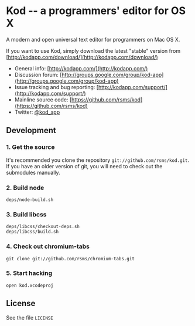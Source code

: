 # Kod -- a programmers' editor for OS X

A modern and open universal text editor for programmers on Mac OS X.

If you want to use Kod, simply download the latest "stable" version from [http://kodapp.com/download/](http://kodapp.com/download/)

- General info: [http://kodapp.com/](http://kodapp.com/)
- Discussion forum: [http://groups.google.com/group/kod-app](http://groups.google.com/group/kod-app)
- Issue tracking and bug reporting: [http://kodapp.com/support/](http://kodapp.com/support/)
- Mainline source code: [https://github.com/rsms/kod](https://github.com/rsms/kod)
- Twitter: [@kod_app](http://twitter.com/kod_app)

## Development

### 1. Get the source

It's recommended you clone the repository `git://github.com/rsms/kod.git`. If you have an older version of git, you will need to check out the submodules
manually.

### 2. Build node

    deps/node-build.sh

### 3. Build libcss

    deps/libcss/checkout-deps.sh
    deps/libcss/build.sh

### 4. Check out chromium-tabs

    git clone git://github.com/rsms/chromium-tabs.git

### 5. Start hacking

    open kod.xcodeproj


## License

See the file `LICENSE`
